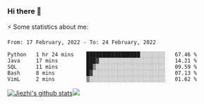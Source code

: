 ### Hi there 👋

⚡ Some statistics about me:


<!--START_SECTION:waka-->
```text
From: 17 February, 2022 - To: 24 February, 2022

Python   1 hr 24 mins    █████████████████░░░░░░░░   67.46 % 
Java     17 mins         ███▓░░░░░░░░░░░░░░░░░░░░░   14.21 % 
SQL      11 mins         ██▒░░░░░░░░░░░░░░░░░░░░░░   09.59 % 
Bash     8 mins          █▓░░░░░░░░░░░░░░░░░░░░░░░   07.13 % 
VimL     2 mins          ▒░░░░░░░░░░░░░░░░░░░░░░░░   01.62 % 
```
<!--END_SECTION:waka-->





[![Jiezhi's github stats](https://github-readme-stats.vercel.app/api?username=Jiezhi&show_icons=true)](https://github.com/Jiezhi/github-readme-stats)[![](https://stats.justsong.cn/api/leetcode/?username=Jiezhi)](https://leetcode.com/Jiezhi/) 
<!--
[![Top Langs](https://github-readme-stats.vercel.app/api/top-langs/?username=Jiezhi&hide=javascript,html)](https://github.com/Jiezhi/github-readme-stats)

**Jiezhi/Jiezhi** is a ✨ _special_ ✨ repository because its `README.md` (this file) appears on your GitHub profile.

Here are some ideas to get you started:

- 🔭 I’m currently working on ...
- 🌱 I’m currently learning ...
- 👯 I’m looking to collaborate on ...
- 🤔 I’m looking for help with ...
- 💬 Ask me about ...
- 📫 How to reach me: ...
- 😄 Pronouns: ...
- ⚡ Fun fact: ...
-->

